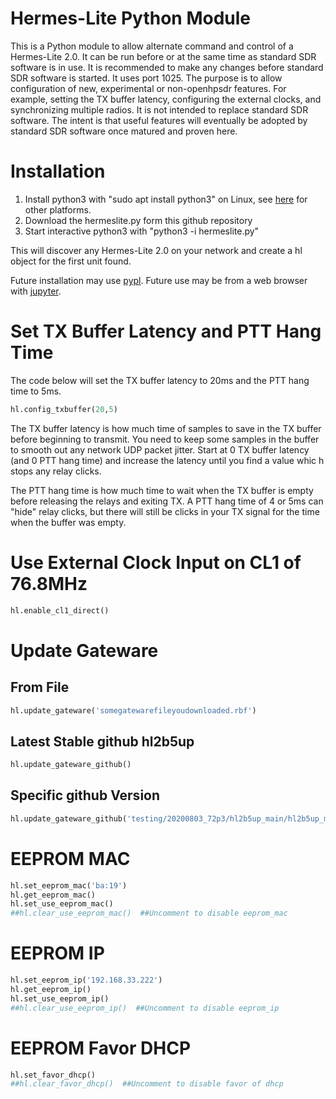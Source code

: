 Hermes-Lite Python Module
=========================

This is a Python module to allow alternate command and control of a Hermes-Lite 2.0. It can be run before or at the same time as standard SDR software is in use. It is recommended to make any changes before standard SDR software is started. It uses port 1025. The purpose is to allow configuration of new, experimental or non-openhpsdr features. For example, setting the TX buffer latency, configuring the external clocks, and synchronizing multiple radios. It is not intended to replace standard SDR software. The intent is that useful features will eventually be adopted by standard SDR software once matured and proven here.

# Installation

 1. Install python3 with "sudo apt install python3" on Linux, see [here](https://www.python.org/) for other platforms.
 2. Download the hermeslite.py form this github repository
 3. Start interactive python3 with "python3 -i hermeslite.py"

This will discover any Hermes-Lite 2.0 on your network and create a hl object for the first unit found.

Future installation may use [pypl](https://pypi.org/). Future use may be from a web browser with [jupyter](https://jupyter.org/).

# Set TX Buffer Latency and PTT Hang Time

The code below will set the TX buffer latency to 20ms and the PTT hang time to 5ms.
```python
hl.config_txbuffer(20,5)
```

The TX buffer latency is how much time of samples to save in the TX buffer before beginning to transmit. You need to keep some samples in the buffer to smooth out any network UDP packet jitter. Start at 0 TX buffer latency (and 0 PTT hang time) and increase the latency until you find a value whic h stops any relay clicks.

The PTT hang time is how much time to wait when the TX buffer is empty before releasing the relays and exiting TX. A PTT hang time of 4 or 5ms can "hide" relay clicks, but there will still be clicks in your TX signal for the time when the buffer was empty.

# Use External Clock Input on CL1 of 76.8MHz

```python
hl.enable_cl1_direct()
```

# Update Gateware

## From File
```python
hl.update_gateware('somegatewarefileyoudownloaded.rbf')
```

## Latest Stable github hl2b5up
```python
hl.update_gateware_github()
```

## Specific github Version
```python
hl.update_gateware_github('testing/20200803_72p3/hl2b5up_main/hl2b5up_main.rbf')
```

# EEPROM MAC

```python
hl.set_eeprom_mac('ba:19')
hl.get_eeprom_mac()
hl.set_use_eeprom_mac()
##hl.clear_use_eeprom_mac()  ##Uncomment to disable eeprom_mac
```

# EEPROM IP

```python
hl.set_eeprom_ip('192.168.33.222')
hl.get_eeprom_ip()
hl.set_use_eeprom_ip()
##hl.clear_use_eeprom_ip()  ##Uncomment to disable eeprom_ip
```

# EEPROM Favor DHCP

```python
hl.set_favor_dhcp()
##hl.clear_favor_dhcp()  ##Uncomment to disable favor of dhcp
```


